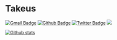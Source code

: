 # Takeus
[![Gmail Badge](https://img.shields.io/badge/-takeusv1@protonmail.com-c14438?style=flat&logo=Gmail&logoColor=white&link=mailto:takeusv1@protonmail.com)](mailto:takeusv1@protonmail.com) [![Github Badge](https://img.shields.io/badge/-pomme2terree-grey?style=flat&logo=github&logoColor=white&link=https://github.com/pomme2terree/)](https://www.github.com/pomme2terree/) [![Twitter Badge](https://img.shields.io/badge/-TakeusP-00acee?style=flat&logo=twitter&logoColor=white&link=https://twitter.com/TakeusP/)](https://www.twitter.com/TakeusP/) ![](https://estruyf-github.azurewebsites.net/api/VisitorHit?user=pomme2terree&repo=pomme2terree&countColorcountColor&countColor=%237B1E7A)

[![Github stats](https://github-readme-stats.vercel.app/api?username=pomme2terree&show_icons=true&include_all_commits=true)](https://github.com/pomme2terree/github-readme-stats)
